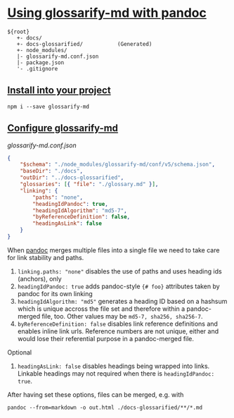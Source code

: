# [Using glossarify-md with pandoc](#using-glossarify-md-with-pandoc)

[pandoc]: https://pandoc.org

    ${root}
       +- docs/
       +- docs-glossarified/           (Generated)
       +- node_modules/
       |- glossarify-md.conf.json
       |- package.json
       '- .gitignore

## [Install into your project](#install-into-your-project)

    npm i --save glossarify-md

## [Configure glossarify-md](#configure-glossarify-md)

*glossarify-md.conf.json*

```json
{
    "$schema": "./node_modules/glossarify-md/conf/v5/schema.json",
    "baseDir": "./docs",
    "outDir": "../docs-glossarified",
    "glossaries": [{ "file": "./glossary.md" }],
    "linking": {
        "paths": "none",
        "headingIdPandoc": true,
        "headingIdAlgorithm": "md5-7",
        "byReferenceDefinition": false,
        "headingAsLink": false
    }
}
```

When [pandoc] merges multiple files into a single file we need to take care for
link stability and paths.

1.  `linking.paths: "none"` disables the use of paths and uses heading ids
    (anchors), only
2.  `headingIdPandoc: true` adds pandoc-style `{# foo}` attributes taken by
    pandoc for its own linking
3.  `headingIdAlgorithm: "md5"` generates a heading ID based on a hashsum which is
    unique accross the file set and therefore within a pandoc-merged file, too. Other
    values may be `md5-7, sha256, sha256-7`.
4.  `byReferenceDefinition: false` disables link reference definitions and enables
    inline link urls. Reference numbers are not unique, either and would lose
    their referential purpose in a pandoc-merged file.

Optional

1.  `headingAsLink: false` disables headings being wrapped into links. Linkable
    headings may not required when there is `headingIdPandoc: true`.

After having set these options, files can be merged, e.g. with

    pandoc --from=markdown -o out.html ./docs-glossarified/**/*.md
